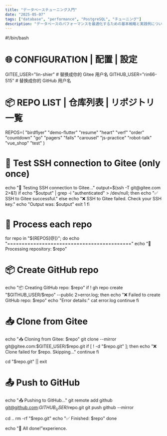 ```yaml
---
title: "データベースチューニング入門"
date: "2025-05-07"
tags: ["database", "performance", "PostgreSQL", "チューニング"]
description: "データベースのパフォーマンスを最適化するための基本戦略と実践例について解説します。"
---
```


#!/bin/bash

# 🌐 CONFIGURATION | 配置 | 設定

GITEE_USER="lin-shier"    # 替换成你的 Gitee 用户名
GITHUB_USER="rin66-515"   # 替换成你的 GitHub 用户名

# 📦 REPO LIST | 仓库列表 | リポジトリ一覧

REPOS=(
  "birdflyer" "demo-flutter" "resume" "heart"  "verf" "order" 
  "countdown" "go" "pagers" "falls" "carousel" "js-practice"
  "robot-talk" "vue_shop" "test"
)

# 🔐 Test SSH connection to Gitee (only once)

echo "🔐 Testing SSH connection to Gitee..."
output=$(ssh -T git@gitee.com 2>&1)
if echo "$output" | grep -i "authenticated" > /dev/null; then
  echo "✅ SSH to Gitee successful."
else
  echo "❌ SSH to Gitee failed. Check your SSH key."
  echo "Output was: $output"
  exit 1
fi

# 🔁 Process each repo

for repo in "${REPOS[@]}"; do
  echo "==========================================="
  echo "🚀 Processing repository: $repo"

  # 📦 Create GitHub repo

  echo "📦 Creating GitHub repo: $repo"
if ! gh repo create "$GITHUB_USER/$repo" --public 2>error.log; then
  echo "❌ Failed to create GitHub repo: $repo"
  echo "Error details:"
  cat error.log
  continue
fi

  # 📥 Clone from Gitee

  echo "📥 Cloning from Gitee: $repo"
  git clone --mirror git@gitee.com:$GITEE_USER/$repo.git
  if [ ! -d "$repo.git" ]; then
    echo "❌ Clone failed for $repo. Skipping..."
    continue
  fi

  cd "$repo.git" || exit

  # 📤 Push to GitHub

  echo "📤 Pushing to GitHub..."
  git remote add github git@github.com:$GITHUB_USER/$repo.git
  git push github --mirror

  cd ..
  rm -rf "$repo.git"
  echo "✅ Finished: $repo"
done

echo "🎉 All done!"experience.
